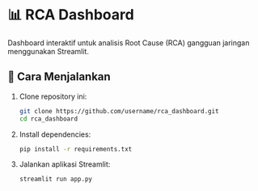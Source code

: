 # 📊 RCA Dashboard

Dashboard interaktif untuk analisis Root Cause (RCA) gangguan jaringan menggunakan Streamlit.

## 🚀 Cara Menjalankan

1. Clone repository ini:
   ```bash
   git clone https://github.com/username/rca_dashboard.git
   cd rca_dashboard

2. Install dependencies:
   ```bash
   pip install -r requirements.txt
   
4. Jalankan aplikasi Streamlit:
      ```bash
   streamlit run app.py
